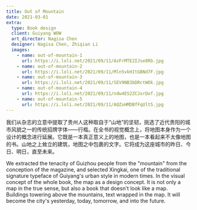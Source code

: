 ```yaml
---
title: Out of Mountain
date: 2021-03-01
extra:
  type: Book design
  client: Guiyang WOW
  art_director: Nagisa Chen
  designer: Nagisa Chen, Zhiqian Li
  images:
    - name: out-of-mountain-1
      url: https://i.loli.net/2021/09/11/AzFrMTE2IJse8Rb.jpg
    - name: out-of-mountain-2
      url: https://i.loli.net/2021/09/11/Mln5vkHItGBNd7F.jpg
    - name: out-of-mountain-3
      url: https://i.loli.net/2021/09/11/SEV9NB3bDRctWOk.jpg
    - name: out-of-mountain-4
      url: https://i.loli.net/2021/09/11/ndw4ES2ZCJxrDof.jpg
    - name: out-of-mountain-5
      url: https://i.loli.net/2021/09/11/AQZxHMDBfFqUlt5.jpg
---
```


我们从杂志的立意中提取了贵州人这种取自于“山地”的坚韧，挑选了近代贵阳的城市风貌之一的传统招牌字体——行楷。在全书的视觉概念上，将地图本身作为一个设计的概念进行延展。它既是一本真正意义上的地图，也是一本看起来不太像地图的书。山地之上耸立的建筑，地图之中包裹的文字。它将成为这座城市的昨日、今日、明日，直至未来。

We extracted the tenacity of Guizhou people from the "mountain" from the conception of the magazine, and selected Xingkai, one of the traditional signature typeface of Guiyang's urban style in modern times. In the visual concept of the whole book, the map as a design concept. It is not only a map in the true sense, but also a book that doesn't look like a map. Buildings towering above the mountains, text wrapped in the map. It will become the city's yesterday, today, tomorrow, and into the future.
